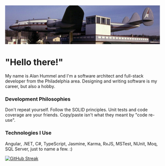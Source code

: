 
[![Header](https://github.com/mylifeandcode/mylifeandcode/blob/main/the-airplane.jpg)](https://github.com/mylifeandcode/mylifeandcode/blob/main/the-airplane.jpg)
# "Hello there!"
My name is Alan Hummel and I'm a software architect and full-stack developer from the Philadelphia area. Designing and writing software is my career, but also a hobby.

### Development Philosophies
Don't repeat yourself. Follow the SOLID principles. Unit tests and code coverage are your friends. Copy/paste isn't what they meant by "code re-use".

### Technologies I Use
Angular, .NET, C#, TypeScript, Jasmine, Karma, RxJS, MSTest, NUnit, Moq, SQL Server, just to name a few. :)

[![GitHub Streak](https://streak-stats.demolab.com/?user=mylifeandcode)](https://git.io/streak-stats)

<!--
**mylifeandcode/mylifeandcode** is a ✨ _special_ ✨ repository because its `README.md` (this file) appears on your GitHub profile.

Here are some ideas to get you started:

- 🔭 I’m currently working on ...
- 🌱 I’m currently learning ...
- 👯 I’m looking to collaborate on ...
- 🤔 I’m looking for help with ...
- 💬 Ask me about ...
- 📫 How to reach me: ...
- 😄 Pronouns: ...
- ⚡ Fun fact: ...
-->
